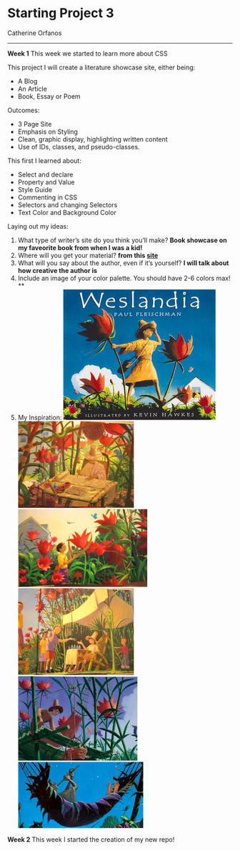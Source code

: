 # **Starting Project 3**
Catherine Orfanos
___
**Week 1** This week we started to learn more about CSS

This project I will create a literature showcase site, either being:
- A Blog
- An Article
- Book, Essay or Poem

Outcomes:
- 3 Page Site
- Emphasis on Styling
- Clean, graphic display, highlighting written content
- Use of IDs, classes, and pseudo-classes.

This first I learned about:
- Select and declare
- Property and Value
- Style Guide
- Commenting in CSS
- Selectors and changing Selectors
- Text Color and Background Color

Laying out my ideas:
1. What type of writer’s site do you think you’ll make? **Book showcase on my faveorite book from when I was a kid!**
2. Where will you get your material? **from this [site](http://www.umich.edu/~childlit/Weslandia/WESTframeset1.htm)**
3. What will you say about the author, even if it’s yourself? **I will talk about how creative the author is**
4. Include an image of your color palette. You should have 2-6 colors max! **
5. My Inspiration:
![COVER](./Images/COVER.png)
![DESK](./Images/DESK.jpeg)
![FLOWER](./Images/FLOWER.jpeg)
![FRIENDS](./Images/FRIENDS.jpeg)
![LOFT](./Images/LOFT.jpeg)
![MUSIC](./Images/MUSIC.jpeg)

**Week 2** This week I started the creation of my new repo!

